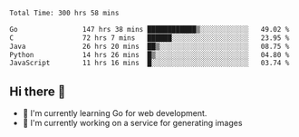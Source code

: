 <!--START_SECTION:waka-->

```txt
Total Time: 300 hrs 58 mins

Go                147 hrs 38 mins ████████████▒░░░░░░░░░░░░   49.02 %
C                 72 hrs 7 mins   ██████░░░░░░░░░░░░░░░░░░░   23.95 %
Java              26 hrs 20 mins  ██▒░░░░░░░░░░░░░░░░░░░░░░   08.75 %
Python            14 hrs 26 mins  █▒░░░░░░░░░░░░░░░░░░░░░░░   04.80 %
JavaScript        11 hrs 16 mins  █░░░░░░░░░░░░░░░░░░░░░░░░   03.74 %
```

<!--END_SECTION:waka-->

## Hi there 👋
- 🌱 I'm currently learning Go for web development.
- 🔭 I'm currently working on a service for generating images 

<!--
**prorok210/prorok210** is a ✨ _special_ ✨ repository because its `README.md` (this file) appears on your GitHub profile.

Here are some ideas to get you started:

- 🔭 I’m currently working on ...
- 🌱 I’m currently learning ...
- 👯 I’m looking to collaborate on ...
- 🤔 I’m looking for help with ...
- 💬 Ask me about ...
- 📫 How to reach me: ...
- 😄 Pronouns: ...
- ⚡ Fun fact: ...
-->
